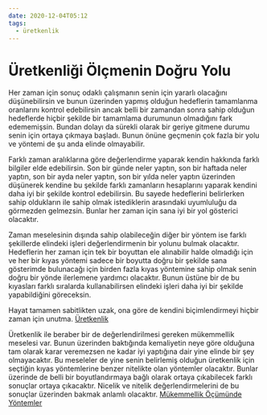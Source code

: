 ```yaml
---
date: 2020-12-04T05:12
tags:
  - üretkenlik
---
```


# Üretkenliği Ölçmenin Doğru Yolu

Her zaman için sonuç odaklı çalışmanın senin için yararlı olacağını düşünebilirsin ve bunun üzerinden yapmış olduğun hedeflerin tamamlanma oranlarını kontrol edebilirsin ancak belli bir zamandan sonra sahip olduğun hedeflerde hiçbir şekilde bir tamamlama durumunun olmadığını fark edememişsin. Bundan dolayı da sürekli olarak bir geriye gitmene durumu senin için ortaya çıkmaya başladı. Bunun önüne geçmenin çok fazla bir yolu ve yöntemi de şu anda elinde olmayabilir. 

Farklı zaman aralıklarına göre değerlendirme yaparak kendin hakkında farklı bilgiler elde edebilirsin. Son bir günde neler yaptın, son bir haftada neler yaptın, son bir ayda neler yaptın, son bir yılda neler yaptın üzerinden düşünerek kendine bu şekilde farklı zamanların hesaplarını yaparak kendini daha iyi bir şekilde kontrol edebilirsin. Bu sayede hedeflerini belirlerken sahip oldukların ile sahip olmak istediklerin arasındaki uyumluluğu da görmezden gelmezsin. Bunlar her zaman için sana iyi bir yol gösterici olacaktır. 

Zaman meselesinin dışında sahip olabileceğin diğer bir yöntem ise farklı şekillerde elindeki işleri değerlendirmenin bir yolunu bulmak olacaktır. Hedeflerin her zaman için tek bir boyuttan ele alınabilir halde olmadığı için ve her bir kıyas yöntemi sadece bir boyutta doğru bir şekilde sana gösterimde bulunacağı için birden fazla kıyas yöntemine sahip olmak senin doğru bir yönde ilerlemene yardımcı olacaktır. Bunun üstüne bir de bu kıyasları farklı sıralarda kullanabilirsen elindeki işleri daha iyi bir şekilde yapabildiğini göreceksin. 

Hayat tamamen sabitlikten uzak, ona göre de kendini biçimlendirmeyi hiçbir zaman için unutma. [Üretkenlik](https://www.scotthyoung.com/blog/2020/06/22/measure-productivity/?ck_subscriber_id=639195481)

Üretkenlik ile beraber bir de değerlendirilmesi gereken mükemmellik meselesi var. Bunun üzerinden baktığında kemaliyetin neye göre olduğuna tam olarak karar veremezsen ne kadar iyi yaptığına dair yine elinde bir şey olmayacaktır. Bu meseleler de yine senin belirlemiş olduğun üretkenlik için seçtiğin kıyas yöntemlerine benzer nitelikte olan yöntemler olacaktır. Bunlar üzerinde de belli bir boyutlandırmaya bağlı olarak ortaya çıkabilecek farklı sonuçlar ortaya çıkacaktır. Nicelik ve nitelik değerlendirmelerini de bu sonuçlar üzerinden bakmak anlamlı olacaktır. [Mükemmellik Öçümünde Yöntemler](https://www.scotthyoung.com/blog/2020/08/10/excellence/)

